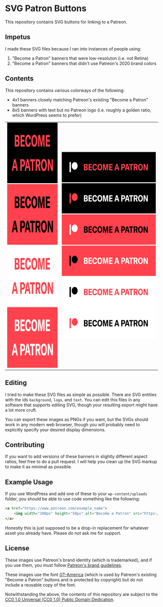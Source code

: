 # SVG Patron Buttons

This repository contains SVG buttons for linking to a Patreon.

## Impetus

I made these SVG files because I ran into instances of people using:

1. "Become a Patron" banners that were low-resoluton (i.e. not Retina)
2. "Become a Patron" banners that didn't use Patreon's 2020 brand colors

## Contents

This repository contains various colorways of the following:

* 4x1 banners closely matching Patreon's existing "Become a Patron" banners
* 8x5 banners with text but no Patreon logo (i.e. roughly a golden ratio, which WordPress seems to prefer)

<table>
	<tr>
		<td>
		    <a href="https://github.com/elsiehupp/patron-button/raw/master/svg/become_a_patron_8x5_coral_text_on_black.svg">
		        <img width="320px" height="200px" src="https://github.com/elsiehupp/patron-button/raw/master/svg/become_a_patron_8x5_coral_text_on_black.svg">
		    </a>
		    <a href="https://github.com/elsiehupp/patron-button/raw/master/svg/become_a_patron_8x5_black_text_on_coral.svg">
		        <img width="320px" height="200px" src="https://github.com/elsiehupp/patron-button/raw/master/svg/become_a_patron_8x5_black_text_on_coral.svg">
		    </a>
		    <a href="https://github.com/elsiehupp/patron-button/raw/master/svg/become_a_patron_8x5_coral_text_on_white.svg">
		        <img width="320px" height="200px" src="https://github.com/elsiehupp/patron-button/raw/master/svg/become_a_patron_8x5_coral_text_on_white.svg">
		    </a>
		    <a href="https://github.com/elsiehupp/patron-button/raw/master/svg/become_a_patron_8x5_white_text_on_coral.svg">
		        <img width="320px" height="200px" src="https://github.com/elsiehupp/patron-button/raw/master/svg/become_a_patron_8x5_white_text_on_coral.svg">
		    </a>
		</td>
		<td>
		    <a href="https://github.com/elsiehupp/patron-button/raw/master/svg/become_a_patron_4x1_white_logo_coral_text_on_black.svg">
		        <img width="400px" height="100px" src="https://github.com/elsiehupp/patron-button/raw/master/svg/become_a_patron_4x1_white_logo_coral_text_on_black.svg">
		    </a>
		    <a href="https://github.com/elsiehupp/patron-button/raw/master/svg/become_a_patron_4x1_coral_logo_white_text_on_black.svg">
		        <img width="400px" height="100px" src="https://github.com/elsiehupp/patron-button/raw/master/svg/become_a_patron_4x1_coral_logo_white_text_on_black.svg">
		    </a>
		    <a href="https://github.com/elsiehupp/patron-button/raw/master/svg/become_a_patron_4x1_white_logo_black_text_on_coral.svg">
		        <img width="400px" height="100px" src="https://github.com/elsiehupp/patron-button/raw/master/svg/become_a_patron_4x1_white_logo_black_text_on_coral.svg">
		    </a>
		    <a href="https://github.com/elsiehupp/patron-button/raw/master/svg/become_a_patron_4x1_black_logo_white_text_on_coral.svg">
		        <img width="400px" height="100px" src="https://github.com/elsiehupp/patron-button/raw/master/svg/become_a_patron_4x1_black_logo_white_text_on_coral.svg">
		    </a>
		    <a href="https://github.com/elsiehupp/patron-button/raw/master/svg/become_a_patron_4x1_black_logo_coral_text_on_white.svg">
		        <img width="400px" height="100px" src="https://github.com/elsiehupp/patron-button/raw/master/svg/become_a_patron_4x1_black_logo_coral_text_on_white.svg">
		    </a>
			<a href="https://github.com/elsiehupp/patron-button/raw/master/svg/become_a_patron_4x1_coral_logo_black_text_on_white.svg">
		        <img width="400px" height="100px" src="https://github.com/elsiehupp/patron-button/raw/master/svg/become_a_patron_4x1_coral_logo_black_text_on_white.svg">
		    </a>
		</td>
	</tr>
</table>

## Editing

I tried to make these SVG files as simple as possible. There are SVG entities with the ids `background`, `logo`, and `text`. You can edit this files in any software that supports editing SVG, though your resulting export might have a lot more cruft.

You can export these images as PNGs if you want, but the SVGs should work in any modern web browser, though you will probably need to explicitly specify your desired display dimensions.

## Contributing

If you want to add versions of these banners in slightly different aspect ratios, feel free to do a pull request. I will help you clean up the SVG markup to make it as minimal as possible.

## Example Usage

If you use WordPress and add one of these to your `wp-content/uploads` folder, you should be able to use code something like the following:

```html
<a href="https://www.patreon.com/example_name">
    <img width="200px" height="50px" alt="Become a Patron" src="https://www.example.com/wp-content/uploads/become_a_patron_4x1_black_logo_coral_text_on_white.svg">
</a>
```

Honestly this is just supposed to be a drop-in replacement for whatever asset you already have. Please do not ask me for support.

## License

These images use Patreon's brand identity (which is trademarked), and if you use them, you must follow [Patreon's brand guidelines](https://www.patreon.com/brand/guidelines).

These images use the font [GT-America](https://gt-america.com/) (which is used by Patreon's existing "Become a Patron" buttons and is protected by copyright) but do not include a reusable copy of the font.

Notwithstanding the above, the contents of this repository are subject to the [CC0 1.0 Universal (CC0 1.0)
Public Domain Dedication](https://creativecommons.org/publicdomain/zero/1.0/).

